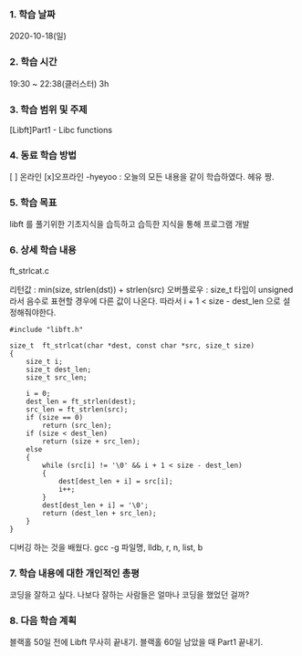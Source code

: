 ### 1. 학습 날짜 
2020-10-18(일)

### 2. 학습 시간
19:30 ~ 22:38(클러스터) 3h

### 3. 학습 범위 및 주제
[Libft]Part1 - Libc functions 

### 4. 동료 학습 방법 
[ ] 온라인 [x]오프라인 
-hyeyoo : 오늘의 모든 내용을 같이 학습하였다. 헤유 짱.

### 5. 학습 목표
libft 를 풀기위한 기초지식을 습득하고 습득한 지식을 통해 프로그램 개발

### 6. 상세 학습 내용
ft_strlcat.c

리턴값 : min(size, strlen(dst)) + strlen(src)
오버플로우 : size_t 타입이 unsigned라서 음수로 표현할 경우에 다른 값이 나온다. 따라서 i + 1 < size - dest_len 으로 설정해줘야한다.

```
#include "libft.h"

size_t	ft_strlcat(char *dest, const char *src, size_t size)
{
	size_t i;
	size_t dest_len;
	size_t src_len;

	i = 0;
	dest_len = ft_strlen(dest);
	src_len = ft_strlen(src);
	if (size == 0)
		return (src_len);
	if (size < dest_len)
		return (size + src_len);
	else
	{
		while (src[i] != '\0' && i + 1 < size - dest_len)
		{
			dest[dest_len + i] = src[i];
			i++;
		}
		dest[dest_len + i] = '\0';
		return (dest_len + src_len);
	}
}
```

디버깅 하는 것을 배웠다. gcc -g 파일명, lldb, r, n, list, b

### 7. 학습 내용에 대한 개인적인 총평
코딩을 잘하고 싶다. 나보다 잘하는 사람들은 얼마나 코딩을 했었던 걸까?

### 8. 다음 학습 계획
 블랙홀 50일 전에 Libft 무사히 끝내기.
 블랙홀 60일 남았을 때 Part1 끝내기.
